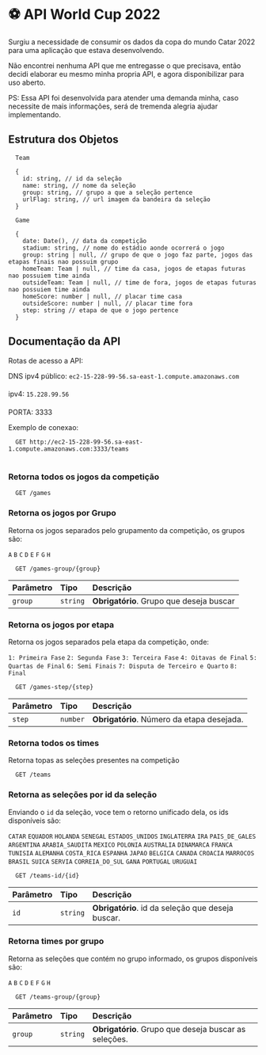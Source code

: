 
# ⚽ API World Cup 2022

Surgiu a necessidade de consumir os dados da copa do mundo Catar 2022 para uma aplicação que estava desenvolvendo.

Não encontrei nenhuma API que me entregasse o que precisava, então decidi elaborar eu mesmo minha propria API, e agora disponibilizar para uso aberto.

PS: Essa API foi desenvolvida para atender uma demanda minha, caso necessite de mais informações, será de tremenda alegria ajudar implementando.


## Estrutura dos Objetos

```http
  Team

  {
    id: string, // id da seleção
    name: string, // nome da seleção
    group: string, // grupo a que a seleção pertence
    urlFlag: string, // url imagem da bandeira da seleção
  }
```

```http
  Game

  {
    date: Date(), // data da competição
    stadium: string, // nome do estádio aonde ocorrerá o jogo
    group: string | null, // grupo de que o jogo faz parte, jogos das etapas finais nao possuim grupo
    homeTeam: Team | null, // time da casa, jogos de etapas futuras nao possuiem time ainda
    outsideTeam: Team | null, // time de fora, jogos de etapas futuras nao possuiem time ainda
    homeScore: number | null, // placar time casa
    outsideScore: number | null, // placar time fora
    step: string // etapa de que o jogo pertence
  }
```


## Documentação da API

Rotas de acesso a API:

DNS ipv4 público:  `ec2-15-228-99-56.sa-east-1.compute.amazonaws.com`
####
ipv4:  `15.228.99.56`
####
PORTA: 3333

Exemplo de conexao:
```http
  GET http://ec2-15-228-99-56.sa-east-1.compute.amazonaws.com:3333/teams
```

#
### Retorna todos os jogos da competição

```http
  GET /games
```

### Retorna os jogos por Grupo

Retorna os jogos separados pelo grupamento da competição, os grupos são:

`A`
`B`
`C`
`D`
`E`
`F`
`G`
`H`

```http
  GET /games-group/{group}
```

| Parâmetro   | Tipo       | Descrição                                   |
| :---------- | :--------- | :------------------------------------------ |
| `group`      | `string` | **Obrigatório**. Grupo que deseja buscar |



### Retorna os jogos por etapa

Retorna os jogos separados pela etapa da competição, onde:

`1: Primeira Fase`
`2: Segunda Fase`
`3: Terceira Fase`
`4: Oitavas de Final`
`5: Quartas de Final`
`6: Semi Finais`
`7: Disputa de Terceiro e Quarto`
`8: Final`

```http
  GET /games-step/{step}
```

| Parâmetro   | Tipo       | Descrição                                   |
| :---------- | :--------- | :------------------------------------------ |
| `step`      | `number` | **Obrigatório**. Número da etapa desejada. |



### Retorna todos os times

Retorna topas as seleções presentes na competição

```http
  GET /teams
```


### Retorna as seleções por id da seleção

Enviando o ``id`` da seleção, voce tem o retorno unificado dela, os ids disponíveis são:

`CATAR`
`EQUADOR`
`HOLANDA`
`SENEGAL`
`ESTADOS_UNIDOS`
`INGLATERRA`
`IRA`
`PAIS_DE_GALES`
`ARGENTINA`
`ARABIA_SAUDITA`
`MEXICO`
`POLONIA`
`AUSTRALIA`
`DINAMARCA`
`FRANCA`
`TUNISIA`
`ALEMANHA`
`COSTA_RICA`
`ESPANHA`
`JAPAO`
`BELGICA`
`CANADA`
`CROACIA`
`MARROCOS`
`BRASIL`
`SUICA`
`SERVIA`
`CORREIA_DO_SUL`
`GANA`
`PORTUGAL`
`URUGUAI`


```http
  GET /teams-id/{id}
```
| Parâmetro   | Tipo       | Descrição                                   |
| :---------- | :--------- | :------------------------------------------ |
| `id`      | `string` | **Obrigatório**. id da seleção que deseja buscar. |



### Retorna times por grupo

Retorna as seleções que contém no grupo informado, os grupos disponíveis são:

`A`
`B`
`C`
`D`
`E`
`F`
`G`
`H`

```http
  GET /teams-group/{group}
```

| Parâmetro   | Tipo       | Descrição                                   |
| :---------- | :--------- | :------------------------------------------ |
| `group`      | `string` | **Obrigatório**. Grupo que deseja buscar as seleções. |

